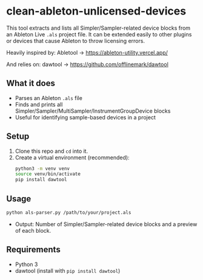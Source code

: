 # clean-ableton-unlicensed-devices

This tool extracts and lists all Simpler/Sampler-related device blocks from an Ableton Live `.als` project file. It can be extended easily to other plugins or devices that cause Ableton to throw licensing errors.

Heavily inspired by:
Abletool -> https://ableton-utility.vercel.app/

And relies on:
dawtool -> https://github.com/offlinemark/dawtool


## What it does
- Parses an Ableton `.als` file
- Finds and prints all Simpler/Sampler/MultiSampler/InstrumentGroupDevice blocks
- Useful for identifying sample-based devices in a project

## Setup
1. Clone this repo and `cd` into it.
2. Create a virtual environment (recommended):
   ```sh
   python3 -m venv venv
   source venv/bin/activate
   pip install dawtool
   ```

## Usage
```sh
python als-parser.py /path/to/your/project.als
```
- Output: Number of Simpler/Sampler-related device blocks and a preview of each block.

## Requirements
- Python 3
- dawtool (install with `pip install dawtool`)